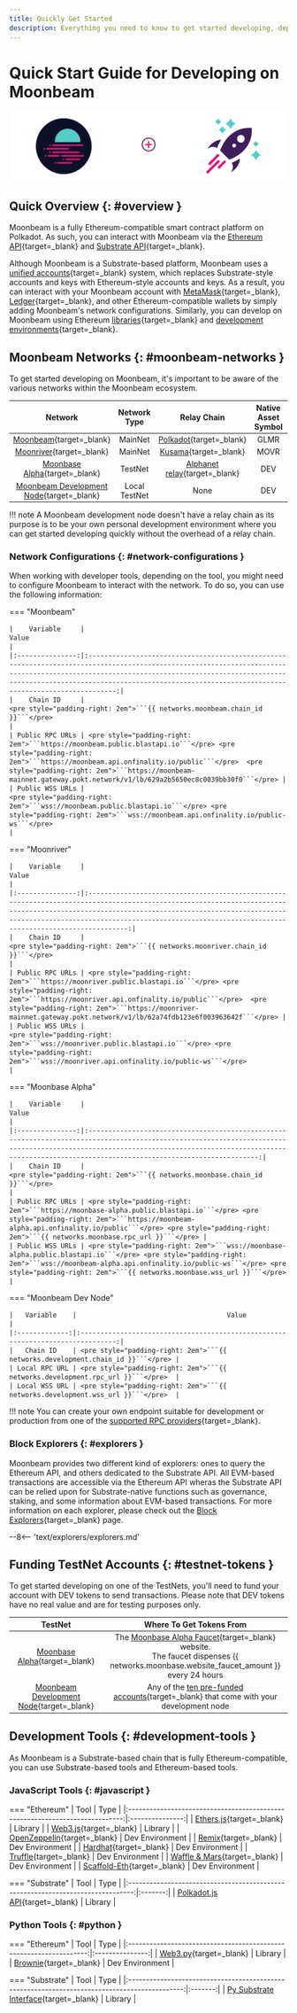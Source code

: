 ```yaml
---
title: Quickly Get Started
description: Everything you need to know to get started developing, deploying, and interacting with smart contracts on Moonbeam.
---
```


# Quick Start Guide for Developing on Moonbeam

![Get started banner](/images/builders/get-started/quick-start-banner.png)

## Quick Overview {: #overview }

Moonbeam is a fully Ethereum-compatible smart contract platform on Polkadot. As such, you can interact with Moonbeam via the [Ethereum API](/builders/build/eth-api/){target=_blank} and [Substrate API](/builders/build/substrate-api/){target=_blank}.

Although Moonbeam is a Substrate-based platform, Moonbeam uses a [unified accounts](/learn/features/unified-accounts){target=_blank} system, which replaces Substrate-style accounts and keys with Ethereum-style accounts and keys. As a result, you can interact with your Moonbeam account with [MetaMask](/tokens/connect/metamask){target=_blank}, [Ledger](/tokens/connect/ledger/){target=_blank}, and other Ethereum-compatible wallets by simply adding Moonbeam's network configurations. Similarly, you can develop on Moonbeam using Ethereum [libraries](/builders/build/eth-api/libraries/){target=_blank} and [development environments](/builders/build/eth-api/dev-env/){target=_blank}.

## Moonbeam Networks {: #moonbeam-networks }

To get started developing on Moonbeam, it's important to be aware of the various networks within the Moonbeam ecosystem.

|                                         Network                                         | Network Type  |                                  Relay Chain                                   | Native Asset Symbol | Native Asset Decimals |
|:---------------------------------------------------------------------------------------:|:-------------:|:------------------------------------------------------------------------------:|:-------------------:|:---------------------:|
|           [Moonbeam](/builders/get-started/networks/moonbeam){target=_blank}            |    MainNet    |              [Polkadot](https://polkadot.network/){target=_blank}              |        GLMR         |          18           |
|          [Moonriver](/builders/get-started/networks/moonriver){target=_blank}           |    MainNet    |                [Kusama](https://kusama.network/){target=_blank}                |        MOVR         |          18           |
|        [Moonbase Alpha](/builders/get-started/networks/moonbase){target=_blank}         |    TestNet    | [Alphanet relay](/learn/platform/networks/moonbase#relay-chain){target=_blank} |         DEV         |          18           |
| [Moonbeam Development Node](/builders/get-started/networks/moonbeam-dev){target=_blank} | Local TestNet |                                      None                                      |         DEV         |          18           |

!!! note
    A Moonbeam development node doesn't have a relay chain as its purpose is to be your own personal development environment where you can get started developing quickly without the overhead of a relay chain.

### Network Configurations {: #network-configurations }

When working with developer tools, depending on the tool, you might need to configure Moonbeam to interact with the network. To do so, you can use the following information:

=== "Moonbeam"

    |    Variable     |                                                                                                                                              Value                                                                                                                                              |
    |:---------------:|:-----------------------------------------------------------------------------------------------------------------------------------------------------------------------------------------------------------------------------------------------------------------------------------------------:|
    |    Chain ID     |                                                                                                          <pre style="padding-right: 2em">```{{ networks.moonbeam.chain_id }}```</pre>                                                                                                           |
    | Public RPC URLs | <pre style="padding-right: 2em">```https://moonbeam.public.blastapi.io```</pre> <pre style="padding-right: 2em">```https://moonbeam.api.onfinality.io/public```</pre>  <pre style="padding-right: 2em">```https://moonbeam-mainnet.gateway.pokt.network/v1/lb/629a2b5650ec8c0039bb30f0```</pre> |
    | Public WSS URLs |                                                              <pre style="padding-right: 2em">```wss://moonbeam.public.blastapi.io```</pre> <pre style="padding-right: 2em">```wss://moonbeam.api.onfinality.io/public-ws```</pre>                                                               |

=== "Moonriver"

    |    Variable     |                                                                                                                                               Value                                                                                                                                                |
    |:---------------:|:--------------------------------------------------------------------------------------------------------------------------------------------------------------------------------------------------------------------------------------------------------------------------------------------------:|
    |    Chain ID     |                                                                                                           <pre style="padding-right: 2em">```{{ networks.moonriver.chain_id }}```</pre>                                                                                                            |
    | Public RPC URLs | <pre style="padding-right: 2em">```https://moonriver.public.blastapi.io```</pre> <pre style="padding-right: 2em">```https://moonriver.api.onfinality.io/public```</pre>  <pre style="padding-right: 2em">```https://moonriver-mainnet.gateway.pokt.network/v1/lb/62a74fdb123e6f003963642f```</pre> |
    | Public WSS URLs |                                                               <pre style="padding-right: 2em">```wss://moonriver.public.blastapi.io```</pre> <pre style="padding-right: 2em">```wss://moonriver.api.onfinality.io/public-ws```</pre>                                                               |

=== "Moonbase Alpha"

    |    Variable     |                                                                                                                             Value                                                                                                                             |
    |:---------------:|:-------------------------------------------------------------------------------------------------------------------------------------------------------------------------------------------------------------------------------------------------------------:|
    |    Chain ID     |                                                                                         <pre style="padding-right: 2em">```{{ networks.moonbase.chain_id }}```</pre>                                                                                          |
    | Public RPC URLs | <pre style="padding-right: 2em">```https://moonbase-alpha.public.blastapi.io```</pre> <pre style="padding-right: 2em">```https://moonbeam-alpha.api.onfinality.io/public```</pre> <pre style="padding-right: 2em">```{{ networks.moonbase.rpc_url }}```</pre> |
    | Public WSS URLs | <pre style="padding-right: 2em">```wss://moonbase-alpha.public.blastapi.io```</pre> <pre style="padding-right: 2em">```wss://moonbeam-alpha.api.onfinality.io/public-ws```</pre> <pre style="padding-right: 2em">```{{ networks.moonbase.wss_url }}```</pre>  |

=== "Moonbeam Dev Node"

    |   Variable    |                                      Value                                      |
    |:-------------:|:-------------------------------------------------------------------------------:|
    |   Chain ID    | <pre style="padding-right: 2em">```{{ networks.development.chain_id }}```</pre> |
    | Local RPC URL | <pre style="padding-right: 2em">```{{ networks.development.rpc_url }}```</pre>  |
    | Local WSS URL | <pre style="padding-right: 2em">```{{ networks.development.wss_url }}```</pre>  |

!!! note
    You can create your own endpoint suitable for development or production from one of the [supported RPC providers](/builders/get-started/endpoints/#endpoint-providers){target=_blank}.

### Block Explorers {: #explorers }

Moonbeam provides two different kind of explorers: ones to query the Ethereum API, and others dedicated to the Substrate API. All EVM-based transactions are accessible via the Ethereum API wheras the Substrate API can be relied upon for Substrate-native functions such as governance, staking, and some information about EVM-based transactions. For more information on each explorer, please check out the [Block Explorers](/builders/get-started/explorers){target=_blank} page.

--8<-- 'text/explorers/explorers.md'

## Funding TestNet Accounts {: #testnet-tokens }

To get started developing on one of the TestNets, you'll need to fund your account with DEV tokens to send transactions. Please note that DEV tokens have no real value and are for testing purposes only.

|                                         TestNet                                         |                                                                                     Where To Get Tokens From                                                                                     |
|:---------------------------------------------------------------------------------------:|:------------------------------------------------------------------------------------------------------------------------------------------------------------------------------------------------:|
|        [Moonbase Alpha](/builders/get-started/networks/moonbase){target=_blank}         | The [Moonbase Alpha Faucet](https://faucet.moonbeam.network/){target=_blank} website. <br> The faucet dispenses {{ networks.moonbase.website_faucet_amount }} every 24 hours |
| [Moonbeam Development Node](/builders/get-started/networks/moonbeam-dev){target=_blank} |           Any of the [ten pre-funded accounts](/builders/get-started/networks/moonbeam-dev/#pre-funded-development-accounts){target=_blank} that come with your <br> development node            |

## Development Tools {: #development-tools }

As Moonbeam is a Substrate-based chain that is fully Ethereum-compatible, you can use Substrate-based tools and Ethereum-based tools.

### JavaScript Tools {: #javascript }

=== "Ethereum"
    |                                     Tool                                     |      Type       |
    |:----------------------------------------------------------------------------:|:---------------:|
    |    [Ethers.js](/builders/build/eth-api/libraries/ethersjs){target=_blank}    |     Library     |
    |      [Web3.js](/builders/build/eth-api/libraries/web3js){target=_blank}      |     Library     |
    | [OpenZeppelin](/builders/build/eth-api/dev-env/openzeppelin/){target=_blank} | Dev Environment |
    |        [Remix](/builders/build/eth-api/dev-env/remix){target=_blank}         | Dev Environment |
    |      [Hardhat](/builders/build/eth-api/dev-env/hardhat){target=_blank}       | Dev Environment |
    |      [Truffle](/builders/build/eth-api/dev-env/truffle){target=_blank}       | Dev Environment |
    | [Waffle & Mars](/builders/build/eth-api/dev-env/waffle-mars){target=_blank}  | Dev Environment |
    | [Scaffold-Eth](/builders/build/eth-api/dev-env/scaffold-eth){target=_blank}  | Dev Environment |
    
=== "Substrate"
    |                                      Tool                                       |  Type   |
    |:-------------------------------------------------------------------------------:|:-------:|
    | [Polkadot.js API](/builders/build/substrate-api/polkadot-js-api){target=_blank} | Library |

### Python Tools {: #python }

=== "Ethereum"
    |                                Tool                                |      Type       |
    |:------------------------------------------------------------------:|:---------------:|
    | [Web3.py](/builders/build/eth-api/libraries/web3py){target=_blank} |     Library     |
    | [Brownie](/builders/build/eth-api/dev-env/brownie){target=_blank}  | Dev Environment |

=== "Substrate"
    |                                             Tool                                              |  Type   |
    |:---------------------------------------------------------------------------------------------:|:-------:|
    | [Py Substrate Interface](/builders/build/substrate-api/py-substrate-interface){target=_blank} | Library |

